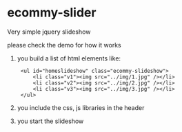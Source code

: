 ecommy-slider
=============

Very simple jquery slideshow

please check the demo for how it works

1. you build a list of html elements like:

		<ul id="homeslideshow" class="ecommy-slideshow">
			<li class="v1"><img src="../img/1.jpg" /></li>
			<li class="v2"><img src="../img/2.jpg" /></li>
			<li class="v3"><img src="../img/3.jpg" /></li>
		</ul>
		
2. you include the css, js libraries in the header
		<script src="https://ajax.googleapis.com/ajax/libs/jquery/1.8.2/jquery.min.js"></script>
		<link rel="stylesheet" type="text/css" href="../css/style.css" />
		<script type="text/javascript" src="../js/ecommy-slider.js"></script>
		
		
3. you start the slideshow
		<script type="text/javascript">
			$('document').ready(function() {
				$('#homeslideshow').ecommy_slider();
			});
		</script>